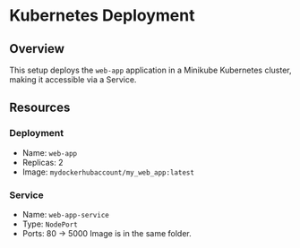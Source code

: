 # Kubernetes Deployment

## Overview
This setup deploys the `web-app` application in a Minikube Kubernetes cluster, making it accessible via a Service.

## Resources
### Deployment
- Name: `web-app`
- Replicas: 2
- Image: `mydockerhubaccount/my_web_app:latest`

### Service
- Name: `web-app-service`
- Type: `NodePort`
- Ports: 80 -> 5000
Image is in the same folder.
